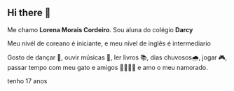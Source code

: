 ## Hi there 👋 

Me chamo **Lorena Morais Cordeiro**. Sou aluna do colégio **Darcy**

Meu nivél de coreano é iniciante, e meu nível de inglês é intermediario

Gosto de dançar 💃, ouvir músicas 🎵, ler livros 📚, dias chuvosos🌧️, jogar 🎮, passar tempo com meu gato e amigos 🧑‍🤝‍🧑🐱 e amo o meu namorado.

tenho 17 anos
